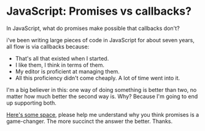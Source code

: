 # JavaScript: Promises vs callbacks?
In JavaScript, what do promises make possible that callbacks don't?

i've been writing large pieces of code in JavaScript for about seven years, all flow is via callbacks because: 
* That's all that existed when I started.  
* I like them, I think in terms of them.  
* My editor is proficient at managing them. 
* All this proficiency didn't come cheaply. A lot of time went into it.

I'm a big believer in this: one way of doing something is better than two, no matter how much better the second way is. Why? Because I'm going to end up supporting both.

<a href="https://github.com/scripting/Scripting-News/issues/177">Here's some space</a>, please help me understand why you think promises is a game-changer. The more succinct the answer the better. Thanks.

